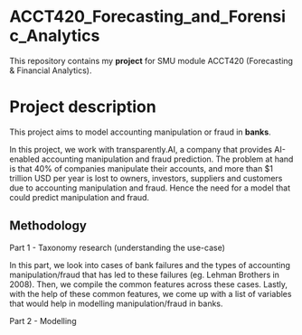 # ACCT420_Forecasting_and_Forensic_Analytics

This repository contains my __project__ for SMU module ACCT420 (Forecasting & Financial Analytics).

# Project description
This project aims to model accounting manipulation or fraud in __banks__. 

In this project, we work with transparently.AI, a company that provides AI-enabled accounting manipulation and fraud prediction. The problem at hand is that 40% of companies manipulate their accounts, and more than $1 trillion USD per year is lost to owners, investors, suppliers and customers due to accounting manipulation and fraud. Hence the need for a model that could predict manipulation and fraud.

## Methodology
Part 1 - Taxonomy research (understanding the use-case)

In this part, we look into cases of bank failures and the types of accounting manipulation/fraud that has led to these failures (eg. Lehman Brothers in 2008). Then, we compile the common features across these cases. Lastly, with the help of these common features, we come up with a list of variables that would help in modelling manipulation/fraud in banks.

Part 2 -  Modelling
